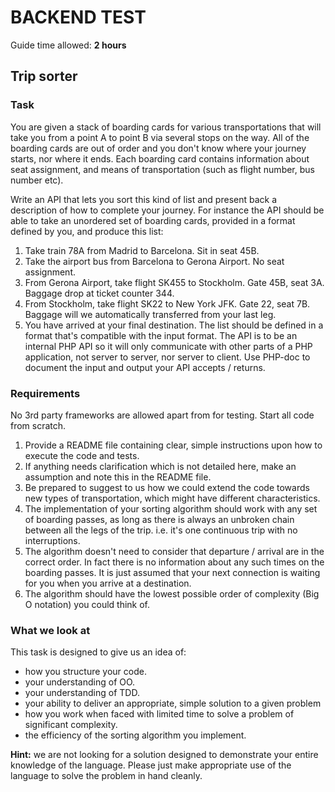 # BACKEND TEST
Guide time allowed: **2 hours**

## Trip sorter

### Task
You are given a stack of boarding cards for various transportations that will take you from a point A to point B via several stops on the way. All of the boarding cards are out of order and you don't know where your journey starts, nor where it ends. Each boarding card contains information about seat assignment, and means of transportation (such as flight number, bus number etc).

Write an API that lets you sort this kind of list and present back a description of how to complete your journey.
For instance the API should be able to take an unordered set of boarding cards, provided in a format defined by you, and produce this list:

1. Take train 78A from Madrid to Barcelona. Sit in seat 45B.
2. Take the airport bus from Barcelona to Gerona Airport. No seat assignment.
3. From Gerona Airport, take flight SK455 to Stockholm. Gate 45B, seat 3A. Baggage drop at ticket counter 344.
4. From Stockholm, take flight SK22 to New York JFK. Gate 22, seat 7B. Baggage will we automatically transferred from your last leg.
5. You have arrived at your final destination.
The list should be defined in a format that's compatible with the input format. The API is to be an internal PHP API so it will only communicate with other parts of a PHP application, not server to server, nor server to client. Use PHP-doc to document the input and output your API accepts / returns.

### Requirements
No 3rd party frameworks are allowed apart from for testing. Start all code from scratch.
1. Provide a README file containing clear, simple instructions upon how to execute the code and tests.
2. If anything needs clarification which is not detailed here, make an assumption and note this in the README file.
 3. Be prepared to suggest to us how we could extend the code towards new types of transportation, which might have different characteristics.
4. The implementation of your sorting algorithm should work with any set of boarding passes, as long as there is always an unbroken chain between all the legs of the trip. i.e. it's one continuous trip with no interruptions.
5. The algorithm doesn't need to consider that departure / arrival are in the correct order. In fact there is no information about any such times on the boarding passes. It is just assumed that your next connection is waiting for you when you arrive at a destination.
6. The algorithm should have the lowest possible order of complexity (Big O notation) you could think of.

### What we look at
This task is designed to give us an idea of:
- how you structure your code.
- your understanding of OO.
- your understanding of TDD.
- your ability to deliver an appropriate, simple solution to a given problem
- how you work when faced with limited time to solve a problem of significant
complexity.
- the efficiency of the sorting algorithm you implement.

**Hint:** we are not looking for a solution designed to demonstrate your entire knowledge of the language. Please just make appropriate use of the language to solve the problem in hand cleanly.
